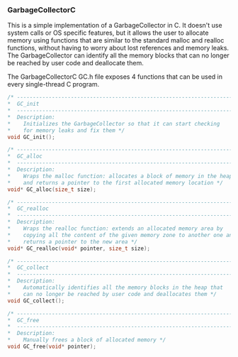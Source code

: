 ### GarbageCollectorC

This is a simple implementation of a GarbageCollector in C. It doesn't use system calls or OS specific features, but it allows the user to allocate memory using functions that are similar to the standard malloc and realloc functions, without having to worry about lost references and memory leaks.
The GarbageCollector can identify all the memory blocks that can no longer be reached by user code and deallocate them.

The GarbageCollectorC GC.h file exposes 4 functions that can be used in every single-thread C program.

```C
/* ---------------------------------------------------------------------
*  GC_init
*  ---------------------------------------------------------------------
*  Description:
*    Initializes the GarbageCollector so that it can start checking
*    for memory leaks and fix them */
void GC_init();

/* ---------------------------------------------------------------------
*  GC_alloc
*  ---------------------------------------------------------------------
*  Description:
*    Wraps the malloc function: allocates a block of memory in the heap
*    and returns a pointer to the first allocated memory location */
void* GC_alloc(size_t size);

/* ---------------------------------------------------------------------
*  GC_realloc
*  ---------------------------------------------------------------------
*  Description:
*    Wraps the realloc function: extends an allocated memory area by
*    copying all the content of the given memory zone to another one and
*    returns a pointer to the new area */
void* GC_realloc(void* pointer, size_t size);

/* ---------------------------------------------------------------------
*  GC_collect
*  ---------------------------------------------------------------------
*  Description:
*    Automatically identifies all the memory blocks in the heap that
*    can no longer be reached by user code and deallocates them */
void GC_collect();

/* ---------------------------------------------------------------------
*  GC_free
*  ---------------------------------------------------------------------
*  Description:
*    Manually frees a block of allocated memory */
void GC_free(void* pointer);
```
